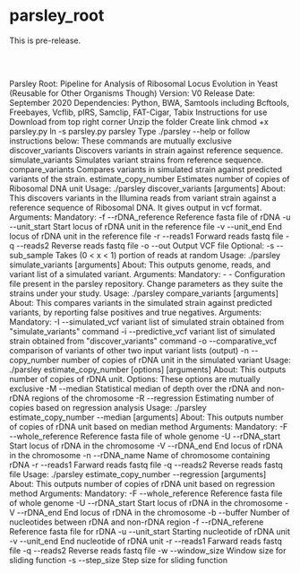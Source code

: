 # parsley_root
This is pre-release.
&nbsp;

&nbsp;
##
Parsley Root: Pipeline for Analysis of Ribosomal Locus Evolution in Yeast (Reusable for Other Organisms Though)
Version: V0
Release Date: September 2020
Dependencies: Python, BWA, Samtools including Bcftools, Freebayes, Vcflib, pIRS, Samclip, FAT-Cigar, Tabix
Instructions for use
Download from top right corner
Unzip the folder
Create link
chmod +x parsley.py
ln -s parsley.py parsley
Type ./parsley --help
or follow instructions below:
These commands are mutually exclusive
        discover_variants       Discovers variants in strain against reference sequence.
        simulate_variants       Simulates variant strains from reference sequence.
        compare_variants        Compares variants in simulated strain against predicted variants of the strain.
        estimate_copy_number    Estimates number of copies of Ribosomal DNA unit
Usage:  ./parsley discover_variants [arguments]
About:  This discovers variants in the Illumina reads from variant strain against a reference sequence of Ribosomal DNA. It gives output in vcf format.
Arguments:
        Mandatory:
                -f      --rDNA_reference        Reference fasta file of rDNA
                -u      --unit_start            Start locus of rDNA unit in the reference file
                -v      --unit_end              End locus of rDNA unit in the reference file
                -r      --reads1                Forward reads fastq file
                -q      --reads2                Reverse reads fastq file
                -o      --out                   Output VCF file
        Optional:
                -s      --sub_sample            Takes (0 < x < 1) portion of reads at random
Usage:  ./parsley simulate_variants [arguments]
About:  This outputs genome, reads, and variant list of a simulated variant.
Arguments:
 Mandatory:
                -       -                       Configuration file present in the parsley repository. Change parameters as they suite the strains under your study.
Usage:   ./parsley compare_variants [arguments]
About:   This compares variants in the simulated strain against predicted variants, by reporting false positives and true negatives.
Arguments:
 Mandatory:
                -I      --simulated_vcf         variant list of simulated strain obtained from "simulate_variants" command
                -i      --predictive_vcf        variant list of simulated strain obtained from "discover_variants" command
                -o      --comparative_vcf       comparison of variants of other two input variant lists (output)
                -n      --copy_number           number of copies of rDNA unit in the simulated variant
Usage:  ./parsley estimate_copy_number [options] [arguments]
About:  This outputs number of copies of rDNA unit.
Options:        These options are mutually exclusive
        -M      --median        Statistical median of depth over the rDNA and non-rDNA regions of the chromosome
        -R      --regression    Estimating number of copies based on regression analysis
Usage:  ./parsley estimate_copy_number --median [arguments]
About:  This outputs number of copies of rDNA unit based on median method
Arguments:
        Mandatory:
                -F      --whole_reference       Reference fasta file of whole genome
                -U      --rDNA_start            Start locus of rDNA in the chromosome
                -V      --rDNA_end              End locus of rDNA in the chromosome
                -n      --rDNA_name             Name of chromosome containing rDNA
                -r      --reads1                Farward reads fastq file
                -q      --reads2                Reverse reads fastq file
Usage:   ./parsley estimate_copy_number --regression [arguments]
About:  This outputs number of copies of rDNA unit based on regression method
Arguments:
        Mandatory:
        -F      --whole_reference       Reference fasta file of whole genome
        -U      --rDNA_start            Start locus of rDNA in the chromosome
        -V      --rDNA_end              End locus of rDNA in the chromosome
        -b      --buffer                Number of nucleotides between rDNA and non-rDNA region
        -f      --rDNA_referene         Reference fasta file for rDNA
        -u      --unit_start            Starting nucleotide of rDNA unit
        -v      --unit_end              End nucleotide of rDNA unit
        -r      --reads1                Farward reads fastq file
        -q      --reads2                Reverse reads fastq file
        -w      --window_size           Window size for sliding function
        -s      --step_size             Step size for sliding function
